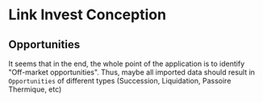 # Link Invest Conception

## Opportunities
It seems that in the end, the whole point of the application is to identify "Off-market opportunities".
Thus, maybe all imported data should result in `Opportunities` of different types (Succession, Liquidation, Passoire Thermique, etc)